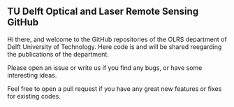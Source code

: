 ## TU Delft Optical and Laser Remote Sensing GitHub 
Hi there, and welcome to the GitHub repositories of the OLRS department of Delft University of Technology.
Here code is and will be shared reegarding the publications of the department.

Please open an issue or write us if you find any bugs, or have some interesting ideas.

Feel free to open a pull request if you have any great new features or fixes for existing codes.

<!--

**Here are some ideas to get you started:**

🙋‍♀️ A short introduction - what is your organization all about?
🌈 Contribution guidelines - how can the community get involved?
👩‍💻 Useful resources - where can the community find your docs? Is there anything else the community should know?
🍿 Fun facts - what does your team eat for breakfast?
🧙 Remember, you can do mighty things with the power of [Markdown](https://docs.github.com/github/writing-on-github/getting-started-with-writing-and-formatting-on-github/basic-writing-and-formatting-syntax)
-->
